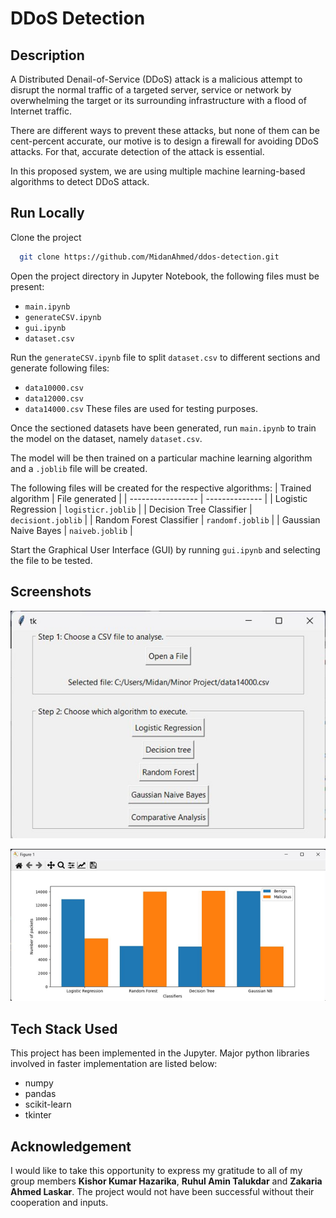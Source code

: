 
# DDoS Detection

## Description

A Distributed Denail-of-Service (DDoS) attack is a malicious attempt to disrupt the normal traffic of a targeted server, service or network by overwhelming the target or its surrounding infrastructure with a flood of Internet traffic.

There are different ways to prevent these attacks, but none of them can be cent-percent accurate, our motive is to design a firewall for avoiding DDoS attacks. For that, accurate detection of the attack is essential.

In this proposed system, we are using multiple machine learning-based algorithms to detect DDoS attack.
## Run Locally

Clone the project
```bash
  git clone https://github.com/MidanAhmed/ddos-detection.git
```

Open the project directory in Jupyter Notebook, the following files must be present:
* `main.ipynb`
* `generateCSV.ipynb`
* `gui.ipynb`
* `dataset.csv`

Run the `generateCSV.ipynb` file to split `dataset.csv` to different sections and generate following files:
* `data10000.csv`
* `data12000.csv`
* `data14000.csv`
These files are used for testing purposes.

Once the sectioned datasets have been generated, run `main.ipynb` to train the model on the dataset, namely `dataset.csv`.

The model will be then trained on a particular machine learning algorithm and a `.joblib` file will be created.

The following files will be created for the respective algorithms:
| Trained algorithm        | File generated |
| -----------------        | -------------- |
| Logistic Regression      | `logisticr.joblib` |
| Decision Tree Classifier | `decisiont.joblib` |
| Random Forest Classifier | `randomf.joblib`   |
| Gaussian Naive Bayes     | `naiveb.joblib`    |

Start the Graphical User Interface (GUI) by running `gui.ipynb` and selecting the file to be tested.


## Screenshots

![App Screenshot](https://github.com/MidanAhmed/ddos-detection/blob/da6ad4012bcd11e0cbad0c848b98e0046a98b721/image.png)

![App Screenshot 1](https://github.com/MidanAhmed/ddos-detection/blob/da6ad4012bcd11e0cbad0c848b98e0046a98b721/image1.png)


## Tech Stack Used

This project has been implemented in the Jupyter.
Major python libraries involved in faster implementation are listed below:
* numpy
* pandas
* scikit-learn
* tkinter


## Acknowledgement

I would like to take this opportunity to express my gratitude to all of my group members **Kishor Kumar Hazarika**, **Ruhul Amin Talukdar** and **Zakaria Ahmed Laskar**. The project would not have been successful without their cooperation and inputs.

